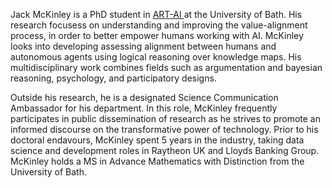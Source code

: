 Jack McKinley is a PhD student in <a href="https://cdt-art-ai.ac.uk"> ART-AI </a> at the University of Bath. His research focusess on understanding and improving the value-alignment process, in order to better empower humans working with AI. McKinley looks into developing assessing alignment between humans and autonomous agents using logical reasoning over knowledge maps. His multidisciplinary work combines fields such as argumentation and bayesian reasoning, psychology, and participatory designs. 

Outside his research, he is a designated Science Communication Ambassador for his department. In this role, McKinley frequently participates in public dissemination of research as he strives to promote an informed discourse on the transformative power of technology. Prior to his doctoral endavours, McKinley spent 5 years in the industry, taking data science and development roles in Raytheon UK and Lloyds Banking Group. McKinley holds a MS in Advance Mathematics with Distinction from the University of Bath.